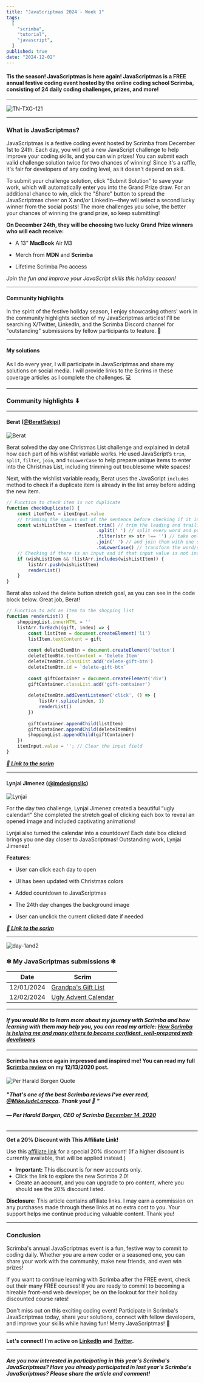 ```yaml
---
title: "JavaScriptmas 2024 - Week 1"
tags:
  [
    "scrimba",
    "tutorial",
    "javascript",
  ]
published: true
date: "2024-12-02"
---
```


#### Tis the season! JavaScriptmas is here again! JavaScriptmas is a FREE annual festive coding event hosted by the online coding school Scrimba, consisting of 24 daily coding challenges, prizes, and more!

---

![TN-TXG-121](img/TN-TXG-121.jpg)

---

### What is JavaScriptmas?

JavaScriptmas is a festive coding event hosted by Scrimba from December 1st to 24th. Each day, you will get a new JavaScript challenge to help improve your coding skills, and you can win prizes! You can submit each valid challenge solution twice for two chances of winning! Since it's a raffle, it's fair for developers of any coding level, as it doesn't depend on skill.

To submit your challenge solution, click "Submit Solution" to save your work, which will automatically enter you into the Grand Prize draw. For an additional chance to win, click the "Share" button to spread the JavaScriptmas cheer on X and/or LinkedIn—they will select a second lucky winner from the social posts! The more challenges you solve, the better your chances of winning the grand prize, so keep submitting!

**On December 24th, they will be choosing two lucky Grand Prize winners who will each receive:**

* A 13” **MacBook** Air M3
    
* Merch from **MDN** and **Scrimba**
    
* Lifetime Scrimba Pro access
    

*Join the fun and improve your JavaScript skills this holiday season!*

---

#### **Community highlights**

In the spirit of the festive holiday season, I enjoy showcasing others' work in the community highlights section of my JavaScriptmas articles! I'll be searching X/Twitter, LinkedIn, and the Scrimba Discord channel for "outstanding" submissions by fellow participants to feature. 🎉

---

#### **My solutions**

As I do every year, I will participate in JavaScriptmas and share my solutions on social media. I will provide links to the Scrims in these coverage articles as I complete the challenges. 💻

---

### **Community highlights ⬇**

---

#### **Berat (**[**@BeratSakipi**](https://x.com/beratsakipi)**)**

![Berat](img/Berat.png)

Berat solved the day one Christmas List challenge and explained in detail how each part of his wishlist variable works. He used JavaScript’s `trim`, `split`, `filter`, `join`, and `toLowerCase` to help prepare unique items to enter into the Christmas List, including trimming out troublesome white spaces!

Next, with the wishlist variable ready, Berat uses the JavaScript `includes` method to check if a duplicate item is already in the list array before adding the new item.

```javascript
// Function to check item is not duplicate
function checkDuplicate() {
    const itemText = itemInput.value
    // trimming the spaces out of the sentence before checking if it included in the 'listArr' array
    const wishListItem = itemText.trim() // trim the leading and trailing empty spaces
                                 .split(' ') // split every word and possible empty space inside the string into an array of words and spaces
                                 .filter(str => str !== '') // take only the words
                                 .join(' ') // and join them with one space inbetween
                                 .toLowerCase() // transform the word/sentence to lowercase letters
    // Checking if there is an input and if that input value is not included in the 'listArr' array
    if (wishListItem && !listArr.includes(wishListItem)) {
        listArr.push(wishListItem)
        renderList()
    }
}
```

Berat also solved the delete button stretch goal, as you can see in the code block below. Great job, Berat!

```javascript
// Function to add an item to the shopping list
function renderList() {
    shoppingList.innerHTML = ''
    listArr.forEach((gift, index) => {
        const listItem = document.createElement('li')
        listItem.textContent = gift
        
        const deleteItemBtn = document.createElement('button')
        deleteItemBtn.textContent = 'Delete Item'
        deleteItemBtn.classList.add('delete-gift-btn')
        deleteItemBtn.id = `delete-gift-btn`
        
        const giftContainer = document.createElement('div')
        giftContainer.classList.add('gift-container')
        
        deleteItemBtn.addEventListener('click', () => {
            listArr.splice(index, 1)
            renderList()
        })
        
        giftContainer.appendChild(listItem)
        giftContainer.appendChild(deleteItemBtn)
        shoppingList.appendChild(giftContainer)
    })
    itemInput.value = ''; // Clear the input field
}
```

[***🔗 Link to the scrim***](https://scrimba.com/javascriptmas-c0javascriptmas/~07tn/s0fqbljkrr/head)

---

#### **Lynjai Jimenez (**[**@imdesignsllc**](https://x.com/imdesignsllc)**)**

![Lynjai](img/Lynjai.jpeg)

For the day two challenge, Lynjai Jimenez created a beautiful “ugly calendar!“ She completed the stretch goal of clicking each box to reveal an opened image and included captivating animations!

Lynjai also turned the calendar into a countdown! Each date box clicked brings you one day closer to JavaScriptmas! Outstanding work, Lynjai Jimenez!

**Features:**

* User can click each day to open
    
* UI has been updated with Christmas colors
    
* Added countdown to JavaScriptmas
    
* The 24th day changes the background image
    
* User can unclick the current clicked date if needed
    

[***🔗 Link to the scrim***](https://scrimba.com/javascriptmas-c0javascriptmas/~02cq/s0s1ba5sso/head)

---

![day-1and2](img/day-1and2.png)

### ❄ My JavaScriptmas submissions ❄

| **Date** | **Scrim** |
| --- | --- |
| 12/01/2024 | [Grandpa's Gift List](https://scrimba.com/javascriptmas-c0javascriptmas/~07tn/s0b1lfvfka/head) |
| 12/02/2024 | [Ugly Advent Calendar](https://scrimba.com/s06j6m7/s0uukfplts/head) |

---

#### ***If you would like to learn more about my journey with Scrimba and how learning with them may help you, you can read my article:*** [***How Scrimba is helping me and many others to become confident, well-prepared web developers***](https://selftaughttxg.com/2021/06-21/06-07-21/)

---

#### **Scrimba has once again impressed and inspired me! You can read my full** [**Scrimba review**](https://selftaughttxg.com/2020/12-20/Review-Scrimba/) **on my 12/13/2020 post.**

![Per Harald Borgen Quote](https://selftaughttxg.com/static/98b62403b09a4ed98dfc3b072da19205/5fd3e/PerHaraldBorgen-Quote.png)

#### ***"That's one of the best Scrimba reviews I've ever read,*** [***@MikeJudeLarocca***](https://twitter.com/MikeJudeLarocca?ref_src=twsrc%5Etfw)***. Thank you! 🙏 "***

###### **— Per Harald Borgen, CEO of Scrimba** [**December 14, 2020**](https://twitter.com/perborgen/status/1338462544143540227?ref_src=twsrc%5Etfw)

---

**Get a 20% Discount with This Affiliate Link!**

Use this [affiliate link](https://scrimba.com/?via=MichaelLarocca) for a special 20% discount! (If a higher discount is currently available, that will be applied instead.)
- **Important:** This discount is for new accounts only.
- Click the link to explore the new Scrimba 2.0!
- Create an account, and you can upgrade to pro content, where you should see the 20% discount listed.

**Disclosure**: This article contains affiliate links. I may earn a commission on any purchases made through these links at no extra cost to you. Your support helps me continue producing valuable content. Thank you!

---

### **Conclusion**

Scrimba's annual JavaScriptmas event is a fun, festive way to commit to coding daily. Whether you are a new coder or a seasoned one, you can share your work with the community, make new friends, and even win prizes!

If you want to continue learning with Scrimba after the FREE event, check out their many FREE courses! If you are ready to commit to becoming a hireable front-end web developer, be on the lookout for their holiday discounted course rates!

Don't miss out on this exciting coding event! Participate in Scrimba's JavaScriptmas today, share your solutions, connect with fellow developers, and improve your skills while having fun! Merry JavaScriptmas! 🎄

---

**Let's connect! I'm active on** [**LinkedIn**](https://www.linkedin.com/in/michaeljudelarocca/) **and** [**Twitter**](https://twitter.com/MikeJudeLarocca)**.**

---

###### ***Are you now interested in participating in this year's Scrimba's JavaScriptmas? Have you already participated in last year's Scrimba's JavaScriptmas? Please share the article and comment!***
